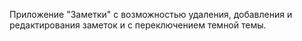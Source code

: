 Приложение "Заметки" с возможностью удаления, добавления и редактирования заметок и с переключением темной темы.

